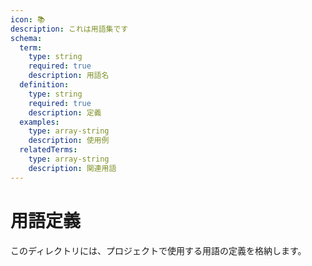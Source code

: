 ```yaml
---
icon: 📚
description: これは用語集です
schema:
  term:
    type: string
    required: true
    description: 用語名
  definition:
    type: string
    required: true
    description: 定義
  examples:
    type: array-string
    description: 使用例
  relatedTerms:
    type: array-string
    description: 関連用語
---
```


# 用語定義

このディレクトリには、プロジェクトで使用する用語の定義を格納します。